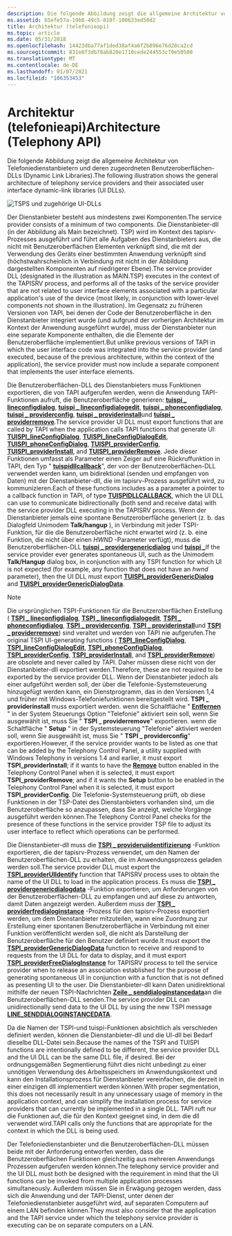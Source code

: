 ```yaml
---
description: Die folgende Abbildung zeigt die allgemeine Architektur von Telefoniedienstanbietern und deren zugeordneten Benutzeroberflächen-DLLs (Dynamic Link Libraries).
ms.assetid: b5efe57a-19b8-49c5-810f-180633ed50d2
title: Architektur (telefonieapi)
ms.topic: article
ms.date: 05/31/2018
ms.openlocfilehash: 14423dba77af1ded38af4a6f2b896e76d28ca2cd
ms.sourcegitcommit: 831e8f3db78ab820e1710cede244553c70e50500
ms.translationtype: MT
ms.contentlocale: de-DE
ms.lasthandoff: 01/07/2021
ms.locfileid: "106353453"
---
```

# <a name="architecture-telephony-api"></a><span data-ttu-id="034a5-103">Architektur (telefonieapi)</span><span class="sxs-lookup"><span data-stu-id="034a5-103">Architecture (Telephony API)</span></span>

<span data-ttu-id="034a5-104">Die folgende Abbildung zeigt die allgemeine Architektur von Telefoniedienstanbietern und deren zugeordneten Benutzeroberflächen-DLLs (Dynamic Link Libraries).</span><span class="sxs-lookup"><span data-stu-id="034a5-104">The following illustration shows the general architecture of telephony service providers and their associated user interface dynamic-link libraries (UI DLLs).</span></span>

![TSPS und zugehörige UI-DLLs](images/spuidl01.png)

<span data-ttu-id="034a5-106">Der Dienstanbieter besteht aus mindestens zwei Komponenten.</span><span class="sxs-lookup"><span data-stu-id="034a5-106">The service provider consists of a minimum of two components.</span></span> <span data-ttu-id="034a5-107">Die Dienstanbieter-dll (in der Abbildung als Main bezeichnet). TSP) wird im Kontext des tapisrv-Prozesses ausgeführt und führt alle Aufgaben des Dienstanbieters aus, die nicht mit Benutzeroberflächen Elementen verknüpft sind, die mit der Verwendung des Geräts einer bestimmten Anwendung verknüpft sind (höchstwahrscheinlich in Verbindung mit nicht in der Abbildung dargestellten Komponenten auf niedrigerer Ebene).</span><span class="sxs-lookup"><span data-stu-id="034a5-107">The service provider DLL (designated in the illustration as MAIN.TSP) executes in the context of the TAPISRV process, and performs all of the tasks of the service provider that are not related to user interface elements associated with a particular application's use of the device (most likely, in conjunction with lower-level components not shown in the illustration).</span></span> <span data-ttu-id="034a5-108">Im Gegensatz zu früheren Versionen von TAPI, bei denen der Code der Benutzeroberfläche in den Dienstanbieter integriert wurde (und aufgrund der vorherigen Architektur im Kontext der Anwendung ausgeführt wurde), muss der Dienstanbieter nun eine separate Komponente enthalten, die die Elemente der Benutzeroberfläche implementiert.</span><span class="sxs-lookup"><span data-stu-id="034a5-108">But unlike previous versions of TAPI in which the user interface code was integrated into the service provider (and executed, because of the previous architecture, within the context of the application), the service provider must now include a separate component that implements the user interface elements.</span></span>

<span data-ttu-id="034a5-109">Die Benutzeroberflächen-DLL des Dienstanbieters muss Funktionen exportieren, die von TAPI aufgerufen werden, wenn die Anwendung TAPI-Funktionen aufruft, die Benutzeroberfläche generieren: [**tuispi \_ lineconfigdialog**](/windows/win32/api/tspi/nf-tspi-tuispi_lineconfigdialog), [**tuispi \_ lineconfigdialogedit**](/windows/win32/api/tspi/nf-tspi-tuispi_lineconfigdialogedit), [**tuispi \_ phoneconfigdialog**](/windows/win32/api/tspi/nf-tspi-tuispi_phoneconfigdialog), [**tuispi \_ providerconfig**](/windows/win32/api/tspi/nf-tspi-tuispi_providerconfig), [**tuispi \_ providerinstall**](/windows/win32/api/tspi/nf-tspi-tuispi_providerinstall)und [**tuispi \_ providerremove**](/windows/win32/api/tspi/nf-tspi-tuispi_providerremove).</span><span class="sxs-lookup"><span data-stu-id="034a5-109">The service provider UI DLL must export functions that are called by TAPI when the application calls TAPI functions that generate UI: [**TUISPI\_lineConfigDialog**](/windows/win32/api/tspi/nf-tspi-tuispi_lineconfigdialog), [**TUISPI\_lineConfigDialogEdit**](/windows/win32/api/tspi/nf-tspi-tuispi_lineconfigdialogedit), [**TUISPI\_phoneConfigDialog**](/windows/win32/api/tspi/nf-tspi-tuispi_phoneconfigdialog), [**TUISPI\_providerConfig**](/windows/win32/api/tspi/nf-tspi-tuispi_providerconfig), [**TUISPI\_providerInstall**](/windows/win32/api/tspi/nf-tspi-tuispi_providerinstall), and [**TUISPI\_providerRemove**](/windows/win32/api/tspi/nf-tspi-tuispi_providerremove).</span></span> <span data-ttu-id="034a5-110">Jede dieser Funktionen umfasst als Parameter einen Zeiger auf eine Rückruffunktion in TAPI, den Typ " [**tuispidllcallback**](/windows/win32/api/tspi/nc-tspi-tuispidllcallback)", der von der Benutzeroberflächen-DLL verwendet werden kann, um bidirektional (senden und empfangen von Daten) mit der Dienstanbieter-dll, die im tapisrv-Prozess ausgeführt wird, zu kommunizieren.</span><span class="sxs-lookup"><span data-stu-id="034a5-110">Each of these functions includes as a parameter a pointer to a callback function in TAPI, of type [**TUISPIDLLCALLBACK**](/windows/win32/api/tspi/nc-tspi-tuispidllcallback), which the UI DLL can use to communicate bidirectionally (both send and receive data) with the service provider DLL executing in the TAPISRV process.</span></span> <span data-ttu-id="034a5-111">Wenn der Dienstanbieter jemals eine spontane Benutzeroberfläche generiert (z. b. das Dialogfeld Unimodem **Talk/hangup** ), in Verbindung mit jeder TSPI-Funktion, für die die Benutzeroberfläche nicht erwartet wird (z. b. eine Funktion, die nicht über einen *HWND* -Parameter verfügt), muss die Benutzeroberflächen-DLL [**tuispi \_ providergenericdialog**](/windows/win32/api/tspi/nf-tspi-tuispi_providergenericdialog) und [**tuispi \_**](/windows/win32/api/tspi/nf-tspi-tuispi_providergenericdialogdata)</span><span class="sxs-lookup"><span data-stu-id="034a5-111">If the service provider ever generates spontaneous UI, such as the Unimodem **Talk/Hangup** dialog box, in conjunction with any TSPI function for which UI is not expected (for example, any function that does not have an *hwnd* parameter), then the UI DLL must export [**TUISPI\_providerGenericDialog**](/windows/win32/api/tspi/nf-tspi-tuispi_providergenericdialog) and [**TUISPI\_providerGenericDialogData**](/windows/win32/api/tspi/nf-tspi-tuispi_providergenericdialogdata).</span></span>

> [!Note]  
> <span data-ttu-id="034a5-112">Die ursprünglichen TSPI-Funktionen für die Benutzeroberflächen Erstellung ( [**TSPI \_ lineconfigdialog**](/windows/win32/api/tspi/nf-tspi-tspi_lineconfigdialog), [**TSPI \_ lineconfigdialogedit**](/windows/win32/api/tspi/nf-tspi-tspi_lineconfigdialogedit), [**TSPI \_ phoneconfigdialog**](/windows/win32/api/tspi/nf-tspi-tspi_phoneconfigdialog), [**TSPI \_ providerconfig**](/windows/win32/api/tspi/nf-tspi-tspi_providerconfig), [**TSPI \_ providerinstall**](/windows/win32/api/tspi/nf-tspi-tspi_providerinstall)und [**TSPI \_ providerremove**](/windows/win32/api/tspi/nf-tspi-tspi_providerremove)) sind veraltet und werden von TAPI nie aufgerufen.</span><span class="sxs-lookup"><span data-stu-id="034a5-112">The original TSPI UI-generating functions ( [**TSPI\_lineConfigDialog**](/windows/win32/api/tspi/nf-tspi-tspi_lineconfigdialog), [**TSPI\_lineConfigDialogEdit**](/windows/win32/api/tspi/nf-tspi-tspi_lineconfigdialogedit), [**TSPI\_phoneConfigDialog**](/windows/win32/api/tspi/nf-tspi-tspi_phoneconfigdialog), [**TSPI\_providerConfig**](/windows/win32/api/tspi/nf-tspi-tspi_providerconfig), [**TSPI\_providerInstall**](/windows/win32/api/tspi/nf-tspi-tspi_providerinstall), and [**TSPI\_providerRemove**](/windows/win32/api/tspi/nf-tspi-tspi_providerremove)) are obsolete and never called by TAPI.</span></span> <span data-ttu-id="034a5-113">Daher müssen diese nicht von der Dienstanbieter-dll exportiert werden.</span><span class="sxs-lookup"><span data-stu-id="034a5-113">Therefore, these are not required to be exported by the service provider DLL.</span></span> <span data-ttu-id="034a5-114">Wenn der Dienstanbieter jedoch als einer aufgeführt werden soll, der über die Telefonie-Systemsteuerung hinzugefügt werden kann, ein Dienstprogramm, das in den Versionen 1,4 und früher mit Windows-Telefoniefunktionen bereitgestellt wird. **TSPI \_ providerinstall** muss exportiert werden. wenn die Schaltfläche " [**Entfernen**](/windows/win32/api/tapi3if/nn-tapi3if-itcollection2) " in der System Steuerungs Option "Telefonie" aktiviert sein soll, wenn Sie ausgewählt ist, muss Sie " **TSPI \_ providerremove**" exportieren. wenn die Schaltfläche " **Setup** " in der Systemsteuerung "Telefonie" aktiviert werden soll, wenn Sie ausgewählt ist, muss Sie " **TSPI \_ providerconfig**" exportieren.</span><span class="sxs-lookup"><span data-stu-id="034a5-114">However, if the service provider wants to be listed as one that can be added by the Telephony Control Panel, a utility supplied with Windows Telephony in versions 1.4 and earlier, it must export **TSPI\_providerInstall**; if it wants to have the [**Remove**](/windows/win32/api/tapi3if/nn-tapi3if-itcollection2) button enabled in the Telephony Control Panel when it is selected, it must export **TSPI\_providerRemove**; and if it wants the **Setup** button to be enabled in the Telephony Control Panel when it is selected, it must export **TSPI\_providerConfig**.</span></span> <span data-ttu-id="034a5-115">Die Telefonie-Systemsteuerung prüft, ob diese Funktionen in der TSP-Datei des Dienstanbieters vorhanden sind, um die Benutzeroberfläche so anzupassen, dass Sie anzeigt, welche Vorgänge ausgeführt werden können.</span><span class="sxs-lookup"><span data-stu-id="034a5-115">The Telephony Control Panel checks for the presence of these functions in the service provider TSP file to adjust its user interface to reflect which operations can be performed.</span></span>

 

<span data-ttu-id="034a5-116">Die Dienstanbieter-dll muss die [**TSPI \_ provideruiidentifizierung**](/windows/win32/api/tspi/nf-tspi-tspi_provideruiidentify) -Funktion exportieren, die der tapisrv-Prozess verwendet, um den Namen der Benutzeroberflächen-DLL zu erhalten, die im Anwendungsprozess geladen werden soll.</span><span class="sxs-lookup"><span data-stu-id="034a5-116">The service provider DLL must export the [**TSPI\_providerUIIdentify**](/windows/win32/api/tspi/nf-tspi-tspi_provideruiidentify) function that TAPISRV process uses to obtain the name of the UI DLL to load in the application process.</span></span> <span data-ttu-id="034a5-117">Es muss die [**TSPI \_ providergenericdialogdata**](/windows/win32/api/tspi/nf-tspi-tspi_providergenericdialogdata) -Funktion exportieren, um Anforderungen von der Benutzeroberflächen-DLL zu empfangen und auf diese zu antworten, damit Daten angezeigt werden. Außerdem muss der [**TSPI \_ providerfredialoginstance**](/windows/win32/api/tspi/nf-tspi-tspi_providerfreedialoginstance) -Prozess für den tapisrv-Prozess exportiert werden, um dem Dienstanbieter mitzuteilen, wann eine Zuordnung zur Erstellung einer spontanen Benutzeroberfläche in Verbindung mit einer Funktion veröffentlicht werden soll, die nicht als Darstellung der Benutzeroberfläche für den Benutzer definiert wurde.</span><span class="sxs-lookup"><span data-stu-id="034a5-117">It must export the [**TSPI\_providerGenericDialogData**](/windows/win32/api/tspi/nf-tspi-tspi_providergenericdialogdata) function to receive and respond to requests from the UI DLL for data to display, and it must export [**TSPI\_providerFreeDialogInstance**](/windows/win32/api/tspi/nf-tspi-tspi_providerfreedialoginstance) for TAPISRV process to tell the service provider when to release an association established for the purpose of generating spontaneous UI in conjunction with a function that is not defined as presenting UI to the user.</span></span> <span data-ttu-id="034a5-118">Die Dienstanbieter-dll kann Daten unidirektional mithilfe der neuen TSPI-Nachrichten [**Zeile \_ senddialoginstancedata**](line-senddialoginstancedata.md)an die Benutzeroberflächen-DLL senden.</span><span class="sxs-lookup"><span data-stu-id="034a5-118">The service provider DLL can unidirectionally send data to the UI DLL by using the new TSPI message [**LINE\_SENDDIALOGINSTANCEDATA**](line-senddialoginstancedata.md).</span></span>

<span data-ttu-id="034a5-119">Da die Namen der TSPI-und tuispi-Funktionen absichtlich als verschieden definiert werden, können die Dienstanbieter-dll und die UI-dll bei Bedarf dieselbe DLL-Datei sein.</span><span class="sxs-lookup"><span data-stu-id="034a5-119">Because the names of the TSPI and TUISPI functions are intentionally defined to be different, the service provider DLL and the UI DLL can be the same DLL file, if desired.</span></span> <span data-ttu-id="034a5-120">Bei der ordnungsgemäßen Segmentierung führt dies nicht unbedingt zu einer unnötigen Verwendung des Arbeitsspeichers im Anwendungskontext und kann den Installationsprozess für Dienstanbieter vereinfachen, die derzeit in einer einzigen dll implementiert werden können.</span><span class="sxs-lookup"><span data-stu-id="034a5-120">With proper segmentation, this does not necessarily result in any unnecessary usage of memory in the application context, and can simplify the installation process for service providers that can currently be implemented in a single DLL.</span></span> <span data-ttu-id="034a5-121">TAPI ruft nur die Funktionen auf, die für den Kontext geeignet sind, in dem die dll verwendet wird.</span><span class="sxs-lookup"><span data-stu-id="034a5-121">TAPI calls only the functions that are appropriate for the context in which the DLL is being used.</span></span>

<span data-ttu-id="034a5-122">Der Telefoniedienstanbieter und die Benutzeroberflächen-DLL müssen beide mit der Anforderung entworfen werden, dass die Benutzeroberflächen Funktionen gleichzeitig aus mehreren Anwendungs Prozessen aufgerufen werden können.</span><span class="sxs-lookup"><span data-stu-id="034a5-122">The telephony service provider and the UI DLL must both be designed with the requirement in mind that the UI functions can be invoked from multiple application processes simultaneously.</span></span> <span data-ttu-id="034a5-123">Außerdem müssen Sie in Erwägung gezogen werden, dass sich die Anwendung und der TAPI-Dienst, unter denen der Telefoniedienstanbieter ausgeführt wird, auf separaten Computern auf einem LAN befinden können.</span><span class="sxs-lookup"><span data-stu-id="034a5-123">They must also consider that the application and the TAPI service under which the telephony service provider is executing can be on separate computers on a LAN.</span></span>

 

 

